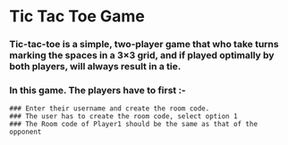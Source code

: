 # Tic Tac Toe Game 

### Tic-tac-toe is a simple, two-player game that who take turns marking the spaces in a 3×3 grid, and if played optimally by both players, will always result in a tie.

### In this game. The players have to first :-

    ### Enter their username and create the room code. 
    ### The user has to create the room code, select option 1
    ### The Room code of Player1 should be the same as that of the opponent
    

